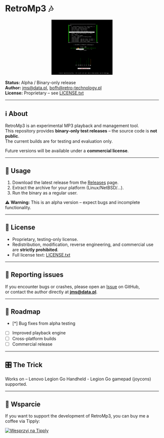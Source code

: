 
# RetroMp3 🎶
<p align="center">
  <img src="RetroMp3.png" alt="RetroMp3 Logo" width="200">
</p>

**Status:** Alpha / Binary-only release  
**Author:** jms@data.pl, bofh@retro-technology.pl  
**License:** Proprietary – see [LICENSE.txt](LICENSE.txt)

---

## ℹ️ About
RetroMp3 is an experimental MP3 playback and management tool.  
This repository provides **binary-only test releases** – the source code is **not public**.  
The current builds are for testing and evaluation only.

Future versions will be available under a **commercial license**.

---

## 🚀 Usage
1. Download the latest release from the [Releases](../../releases) page.  
2. Extract the archive for your platform (Linux/NetBSD/…).
3. Run the binary as a regular user.  

⚠️ **Warning:** This is an alpha version – expect bugs and incomplete functionality.

---

## 📜 License
- Proprietary, testing-only license.  
- Redistribution, modification, reverse engineering, and commercial use are **strictly prohibited**.  
- Full license text: [LICENSE.txt](LICENSE.txt)

---

## 🐞 Reporting issues
If you encounter bugs or crashes, please open an [Issue](../../issues) on GitHub,  
or contact the author directly at **jms@data.pl**.

---

## 🔮 Roadmap
- [*] Bug fixes from alpha testing  
- [ ] Improved playback engine  
- [ ] Cross-platform builds  
- [ ] Commercial release

---

## 🎛️ The Trick

Works on – Lenovo Legion Go Handheld - Legion Go gamepad (joycons) supported.

---

## 💸 Wsparcie

If you want to support the development of RetroMp3, you can buy me a coffee via Tipply:

[![Wesprzyj na Tipply](https://tipply.pl/assets/img/tipply_button.png)](https://tipply.pl/u/unix-tech)

